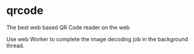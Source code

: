 # qrcode
The best web based QR Code reader on the web

Use web Worker to complete the image decoding job in the background thread.
